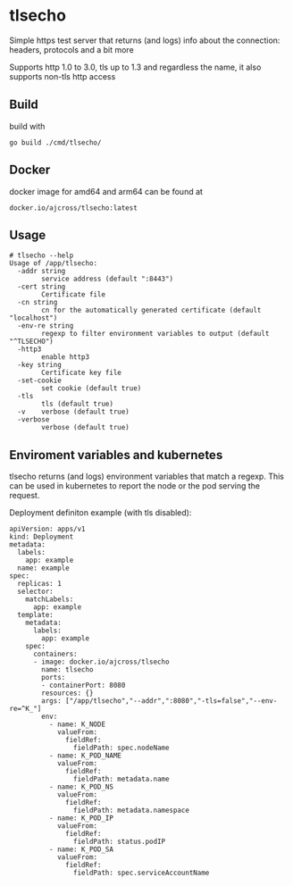 # tlsecho

Simple https test server that returns (and logs) info about the connection: headers, protocols and a bit more

Supports http 1.0 to 3.0, tls up to 1.3 and regardless the name, it also supports non-tls http access 

## Build

build with 

```
go build ./cmd/tlsecho/
```

## Docker

docker image for amd64 and arm64 can be found at 

```
docker.io/ajcross/tlsecho:latest
```

## Usage

```
# tlsecho --help
Usage of /app/tlsecho:
  -addr string
    	service address (default ":8443")
  -cert string
    	Certificate file
  -cn string
    	cn for the automatically generated certificate (default "localhost")
  -env-re string
    	regexp to filter environment variables to output (default "^TLSECHO")
  -http3
    	enable http3
  -key string
    	Certificate key file
  -set-cookie
    	set cookie (default true)
  -tls
    	tls (default true)
  -v	verbose (default true)
  -verbose
    	verbose (default true)
```

## Enviroment variables and kubernetes

tlsecho returns (and logs) environment variables that match a regexp. This can be used in kubernetes to report the node or the pod serving the request. 

Deployment definiton example (with tls disabled):

```
apiVersion: apps/v1
kind: Deployment
metadata:
  labels:
    app: example
  name: example
spec:
  replicas: 1
  selector:
    matchLabels:
      app: example
  template:
    metadata:
      labels:
        app: example
    spec:
      containers:
      - image: docker.io/ajcross/tlsecho
        name: tlsecho
        ports:
        - containerPort: 8080
        resources: {}
        args: ["/app/tlsecho","--addr",":8080","-tls=false","--env-re=^K_"]
        env:
          - name: K_NODE
            valueFrom:
              fieldRef:
                fieldPath: spec.nodeName
          - name: K_POD_NAME
            valueFrom:
              fieldRef:
                fieldPath: metadata.name
          - name: K_POD_NS
            valueFrom:
              fieldRef:
                fieldPath: metadata.namespace
          - name: K_POD_IP
            valueFrom:
              fieldRef:
                fieldPath: status.podIP
          - name: K_POD_SA
            valueFrom:
              fieldRef:
                fieldPath: spec.serviceAccountName
```

